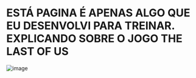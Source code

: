 <h1>ESTÁ PAGINA É APENAS ALGO QUE EU DESENVOLVI PARA TREINAR. EXPLICANDO SOBRE O JOGO THE LAST OF US</h1>

![image](https://github.com/kaicquexe/Page-tlou/assets/127335994/67647223-7deb-41bc-a139-69b5255fd13e)
